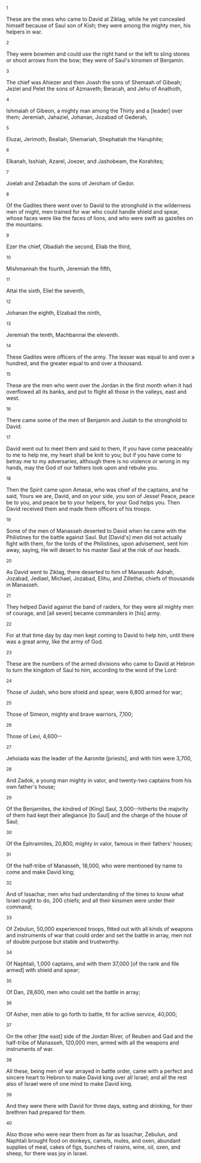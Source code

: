<sup>1</sup> 

These are the ones who came to David at Ziklag, while he yet concealed himself because of Saul son of Kish; they were among the mighty men, his helpers in war. 

<sup>2</sup> 

They were bowmen and could use the right hand or the left to sling stones or shoot arrows from the bow; they were of Saul's kinsmen of Benjamin. 

<sup>3</sup> 

The chief was Ahiezer and then Joash the sons of Shemaah of Gibeah; Jeziel and Pelet the sons of Azmaveth; Beracah, and Jehu of Anathoth, 

<sup>4</sup> 

Ishmaiah of Gibeon, a mighty man among the Thirty and a [leader] over them; Jeremiah, Jahaziel, Johanan, Jozabad of Gederah, 

<sup>5</sup> 

Eluzai, Jerimoth, Bealiah, Shemariah, Shephatiah the Haruphite; 

<sup>6</sup> 

Elkanah, Isshiah, Azarel, Joezer, and Jashobeam, the Korahites; 

<sup>7</sup> 

Joelah and Zebadiah the sons of Jeroham of Gedor. 

<sup>8</sup> 

Of the Gadites there went over to David to the stronghold in the wilderness men of might, men trained for war who could handle shield and spear, whose faces were like the faces of lions, and who were swift as gazelles on the mountains: 

<sup>9</sup> 

Ezer the chief, Obadiah the second, Eliab the third, 

<sup>10</sup> 

Mishmannah the fourth, Jeremiah the fifth, 

<sup>11</sup> 

Attai the sixth, Eliel the seventh, 

<sup>12</sup> 

Johanan the eighth, Elzabad the ninth, 

<sup>13</sup> 

Jeremiah the tenth, Machbannai the eleventh. 

<sup>14</sup> 

These Gadites were officers of the army. The lesser was equal to and over a hundred, and the greater equal to and over a thousand. 

<sup>15</sup> 

These are the men who went over the Jordan in the first month when it had overflowed all its banks, and put to flight all those in the valleys, east and west. 

<sup>16</sup> 

There came some of the men of Benjamin and Judah to the stronghold to David. 

<sup>17</sup> 

David went out to meet them and said to them, If you have come peaceably to me to help me, my heart shall be knit to you; but if you have come to betray me to my adversaries, although there is no violence or wrong in my hands, may the God of our fathers look upon and rebuke you. 

<sup>18</sup> 

Then the Spirit came upon Amasai, who was chief of the captains, and he said, Yours we are, David, and on your side, you son of Jesse! Peace, peace be to you, and peace be to your helpers, for your God helps you. Then David received them and made them officers of his troops. 

<sup>19</sup> 

Some of the men of Manasseh deserted to David when he came with the Philistines for the battle against Saul. But [David's] men did not actually fight with them, for the lords of the Philistines, upon advisement, sent him away, saying, He will desert to his master Saul at the risk of our heads. 

<sup>20</sup> 

As David went to Ziklag, there deserted to him of Manasseh: Adnah, Jozabad, Jediael, Michael, Jozabad, Elihu, and Zillethai, chiefs of thousands in Manasseh. 

<sup>21</sup> 

They helped David against the band of raiders, for they were all mighty men of courage, and [all seven] became commanders in [his] army. 

<sup>22</sup> 

For at that time day by day men kept coming to David to help him, until there was a great army, like the army of God. 

<sup>23</sup> 

These are the numbers of the armed divisions who came to David at Hebron to turn the kingdom of Saul to him, according to the word of the Lord: 

<sup>24</sup> 

Those of Judah, who bore shield and spear, were 6,800 armed for war; 

<sup>25</sup> 

Those of Simeon, mighty and brave warriors, 7,100; 

<sup>26</sup> 

Those of Levi, 4,600-- 

<sup>27</sup> 

Jehoiada was the leader of the Aaronite [priests], and with him were 3,700, 

<sup>28</sup> 

And Zadok, a young man mighty in valor, and twenty-two captains from his own father's house; 

<sup>29</sup> 

Of the Benjamites, the kindred of [King] Saul, 3,000--hitherto the majority of them had kept their allegiance [to Saul] and the charge of the house of Saul; 

<sup>30</sup> 

Of the Ephraimites, 20,800, mighty in valor, famous in their fathers' houses; 

<sup>31</sup> 

Of the half-tribe of Manasseh, 18,000, who were mentioned by name to come and make David king; 

<sup>32</sup> 

And of Issachar, men who had understanding of the times to know what Israel ought to do, 200 chiefs; and all their kinsmen were under their command; 

<sup>33</sup> 

Of Zebulun, 50,000 experienced troops, fitted out with all kinds of weapons and instruments of war that could order and set the battle in array, men not of double purpose but stable and trustworthy. 

<sup>34</sup> 

Of Naphtali, 1,000 captains, and with them 37,000 [of the rank and file armed] with shield and spear; 

<sup>35</sup> 

Of Dan, 28,600, men who could set the battle in array; 

<sup>36</sup> 

Of Asher, men able to go forth to battle, fit for active service, 40,000; 

<sup>37</sup> 

On the other [the east] side of the Jordan River, of Reuben and Gad and the half-tribe of Manasseh, 120,000 men, armed with all the weapons and instruments of war. 

<sup>38</sup> 

All these, being men of war arrayed in battle order, came with a perfect and sincere heart to Hebron to make David king over all Israel; and all the rest also of Israel were of one mind to make David king. 

<sup>39</sup> 

And they were there with David for three days, eating and drinking, for their brethren had prepared for them. 

<sup>40</sup> 

Also those who were near them from as far as Issachar, Zebulun, and Naphtali brought food on donkeys, camels, mules, and oxen, abundant supplies of meal, cakes of figs, bunches of raisins, wine, oil, oxen, and sheep, for there was joy in Israel.